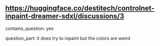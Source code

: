 ## https://huggingface.co/destitech/controlnet-inpaint-dreamer-sdxl/discussions/3

contains_question: yes

question_part: it does try to inpaint but the colors are weird 